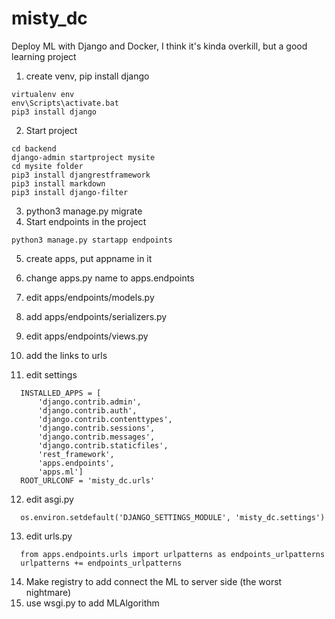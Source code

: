 # misty_dc
Deploy ML with Django and Docker, I think it's kinda overkill, but a good learning project

1. create venv, pip install django
```
virtualenv env
env\Scripts\activate.bat
pip3 install django
```
2. Start project 
```
cd backend
django-admin startproject mysite
cd mysite folder
pip3 install djangrestframework
pip3 install markdown
pip3 install django-filter
```
3. python3 manage.py migrate
4. Start endpoints in the project 
```
python3 manage.py startapp endpoints
```
5. create apps, put appname in it 
6. change apps.py name to apps.endpoints

7. edit apps/endpoints/models.py
8. add apps/endpoints/serializers.py
9. edit apps/endpoints/views.py
10. add the links to urls 
11. edit settings
```
  INSTALLED_APPS = [
      'django.contrib.admin',
      'django.contrib.auth',
      'django.contrib.contenttypes',
      'django.contrib.sessions',
      'django.contrib.messages',
      'django.contrib.staticfiles',
      'rest_framework',
      'apps.endpoints',
      'apps.ml'] 
  ROOT_URLCONF = 'misty_dc.urls'
```
12. edit asgi.py 
```
  os.environ.setdefault('DJANGO_SETTINGS_MODULE', 'misty_dc.settings')
```
13. edit urls.py
```
  from apps.endpoints.urls import urlpatterns as endpoints_urlpatterns
  urlpatterns += endpoints_urlpatterns
```
14. Make registry to add connect the ML to server side (the worst nightmare)
15. use wsgi.py to add MLAlgorithm 
